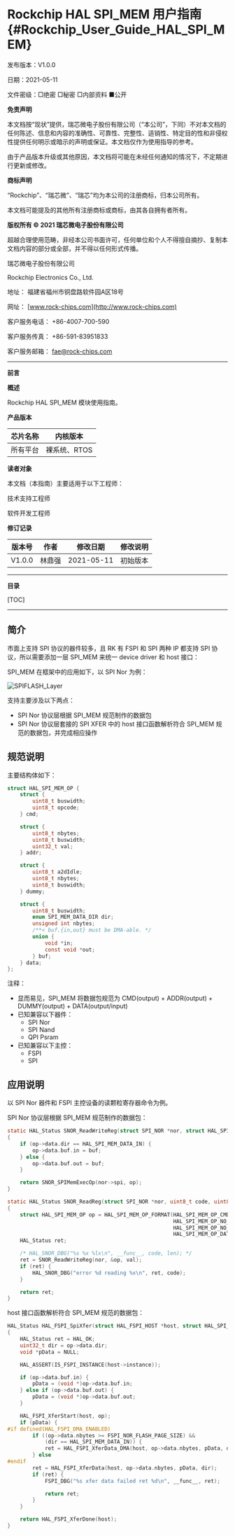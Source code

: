 # Rockchip HAL SPI_MEM 用户指南 {#Rockchip_User_Guide_HAL_SPI_MEM}

发布版本：V1.0.0

日期：2021-05-11

文件密级：□绝密   □秘密   □内部资料   ■公开

**免责声明**

本文档按“现状”提供，瑞芯微电子股份有限公司（“本公司”，下同）不对本文档的任何陈述、信息和内容的准确性、可靠性、完整性、适销性、特定目的性和非侵权性提供任何明示或暗示的声明或保证。本文档仅作为使用指导的参考。

由于产品版本升级或其他原因，本文档将可能在未经任何通知的情况下，不定期进行更新或修改。

**商标声明**

“Rockchip”、“瑞芯微”、“瑞芯”均为本公司的注册商标，归本公司所有。

本文档可能提及的其他所有注册商标或商标，由其各自拥有者所有。

**版权所有 © 2021 瑞芯微电子股份有限公司**

超越合理使用范畴，非经本公司书面许可，任何单位和个人不得擅自摘抄、复制本文档内容的部分或全部，并不得以任何形式传播。

瑞芯微电子股份有限公司

Rockchip Electronics Co., Ltd.

地址：     福建省福州市铜盘路软件园A区18号

网址：     [www.rock-chips.com](http://www.rock-chips.com)

客户服务电话： +86-4007-700-590

客户服务传真： +86-591-83951833

客户服务邮箱： [fae@rock-chips.com](mailto:fae@rock-chips.com)

---

**前言**

**概述**

Rockchip HAL SPI_MEM 模块使用指南。

**产品版本**

| **芯片名称** | **内核版本** |
| ------------ | ------------ |
| 所有平台     | 裸系统、RTOS |

**读者对象**

本文档（本指南）主要适用于以下工程师：

技术支持工程师

软件开发工程师

**修订记录**

| **版本号** | **作者** | **修改日期** | **修改说明** |
| ---------- | -------- | ------------ | ------------ |
| V1.0.0     | 林鼎强   | 2021-05-11   | 初始版本     |

---

**目录**

[TOC]

---

## 简介

市面上支持 SPI 协议的器件较多，且 RK 有 FSPI 和 SPI 两种 IP 都支持 SPI 协议，所以需要添加一层 SPI_MEM 来统一 device driver 和 host 接口：

SPI_MEM 在框架中的应用如下，以 SPI Nor 为例：

![SPIFLASH_Layer](Rockchip_User_Guide_HAL_SPI_MEM/SPIFLASH_Layer.png)

支持主要涉及以下两点：

- SPI Nor 协议层根据 SPI_MEM 规范制作的数据包
- SPI Nor 协议层套接的 SPI XFER 中的 host 接口函数解析符合 SPI_MEM 规范的数据包，并完成相应操作

## 规范说明

主要结构体如下：

```c
struct HAL_SPI_MEM_OP {
    struct {
        uint8_t buswidth;
        uint8_t opcode;
    } cmd;

    struct {
        uint8_t nbytes;
        uint8_t buswidth;
        uint32_t val;
    } addr;

    struct {
        uint8_t a2dIdle;
        uint8_t nbytes;
        uint8_t buswidth;
    } dummy;

    struct {
        uint8_t buswidth;
        enum SPI_MEM_DATA_DIR dir;
        unsigned int nbytes;
        /**< buf.{in,out} must be DMA-able. */
        union {
            void *in;
            const void *out;
        } buf;
    } data;
};
```

注释：

- 显而易见，SPI_MEM 将数据包规范为 CMD(output) + ADDR(output) + DUMMY(output) + DATA(output/input)
- 已知兼容以下器件：
    - SPI Nor
    - SPI Nand
    - QPI Psram
- 已知兼容以下主控：
    - FSPI
    - SPI

## 应用说明

以 SPI Nor 器件和 FSPI 主控设备的读颗粒寄存器命令为例。

SPI Nor 协议层根据 SPI_MEM 规范制作的数据包：

```c
static HAL_Status SNOR_ReadWriteReg(struct SPI_NOR *nor, struct HAL_SPI_MEM_OP *op, void *buf)
{
    if (op->data.dir == HAL_SPI_MEM_DATA_IN) {
        op->data.buf.in = buf;
    } else {
        op->data.buf.out = buf;
    }

    return SNOR_SPIMemExecOp(nor->spi, op);
}

static HAL_Status SNOR_ReadReg(struct SPI_NOR *nor, uint8_t code, uint8_t *val, uint32_t len)
{
    struct HAL_SPI_MEM_OP op = HAL_SPI_MEM_OP_FORMAT(HAL_SPI_MEM_OP_CMD(code, 1),
                                                     HAL_SPI_MEM_OP_NO_ADDR,
                                                     HAL_SPI_MEM_OP_NO_DUMMY,
                                                     HAL_SPI_MEM_OP_DATA_IN(len, NULL, 1));
    HAL_Status ret;

    /* HAL_SNOR_DBG("%s %x %lx\n", __func__, code, len); */
    ret = SNOR_ReadWriteReg(nor, &op, val);
    if (ret) {
        HAL_SNOR_DBG("error %d reading %x\n", ret, code);
    }

    return ret;
}
```

 host 接口函数解析符合 SPI_MEM 规范的数据包：

```c
HAL_Status HAL_FSPI_SpiXfer(struct HAL_FSPI_HOST *host, struct HAL_SPI_MEM_OP *op)
{
    HAL_Status ret = HAL_OK;
    uint32_t dir = op->data.dir;
    void *pData = NULL;

    HAL_ASSERT(IS_FSPI_INSTANCE(host->instance));

    if (op->data.buf.in) {
        pData = (void *)op->data.buf.in;
    } else if (op->data.buf.out) {
        pData = (void *)op->data.buf.out;
    }

    HAL_FSPI_XferStart(host, op);
    if (pData) {
#if defined(HAL_FSPI_DMA_ENABLED)
        if ((op->data.nbytes >= FSPI_NOR_FLASH_PAGE_SIZE) &&
            (dir == HAL_SPI_MEM_DATA_IN)) {
            ret = HAL_FSPI_XferData_DMA(host, op->data.nbytes, pData, dir);
        } else
#endif
        ret = HAL_FSPI_XferData(host, op->data.nbytes, pData, dir);
        if (ret) {
            FSPI_DBG("%s xfer data failed ret %d\n", __func__, ret);

            return ret;
        }
    }

    return HAL_FSPI_XferDone(host);
}
```
